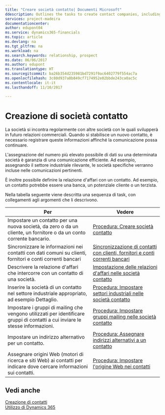 ```yaml
---
title: "Creare società contatto| Documenti Microsoft"
ddescription: Outlines the tasks to create contact companies, including assigning relevant data about prospects and defining the business relationships you have with companies.
services: project-madeira
documentationcenter: 
author: edupont04
ms.service: dynamics365-financials
ms.topic: article
ms.devlang: na
ms.tgt_pltfrm: na
ms.workload: na
ms.search.keywords: relationship, prospect
ms.date: 06/06/2017
ms.author: edupont
ms.translationtype: HT
ms.sourcegitcommit: ba26b354d235981bd7291f9ac6402779f554ac7a
ms.openlocfilehash: 3c80d937a8b849cf7174952e02bbde243ca0ac5c
ms.contentlocale: it-it
ms.lasthandoff: 11/10/2017

---
```

# <a name="creating-contact-companies"></a>Creazione di società contatto
La società si incontra regolarmente con altre società con le quali svilupperà in futuro relazioni commerciali. Quando si stabilisce un nuovo contatto, è necessario registrare queste informazioni affinché la comunicazione possa continuare.

L'assegnazione del numero più elevato possibile di dati su una determinata società è garanzia di una comunicazione efficiente. Ad esempio, assegnando il settore industriale rilevante, le società specifiche verranno incluse nelle comunicazioni pertinenti.

È inoltre possibile definire la relazione d'affari con un contatto. Ad esempio, un contatto potrebbe essere una banca, un potenziale cliente o un terzista.

Nella tabella seguente viene descritta una sequenza di task, con collegamenti agli argomenti che li descrivono.

| Per | Vedere |
| --- | --- |
| Impostare un contatto per una nuova società, da zero o da un cliente, un fornitore o da un conto corrente bancario. |[Procedura: Creare società contatto](marketing-how-create-contact-companies.md) |
| Sincronizzare le informazioni nei contatti con dati comuni su clienti, fornitori e conti correnti bancari |[Sincronizzazione di contatti con clienti, fornitori e conti correnti bancari](marketing-synchronize-contacts-customers-vendors-bank-accounts.md) |
| Descrivere la relazione d'affari che intercorre con un contatto di una società. |[Impostazione delle relazioni d'affari nelle società contatto](marketing-business-relations.md) |
| Inserire la società di un contatto nel settore industriale appropriato, ad esempio Dettaglio. |[Procedura: Impostare settori industriali nelle società contatto](marketing-industry-groups.md) |
| Impostare i gruppi di mailing che vengono utilizzati per identificare gruppi di contatti a cui inviare le stesse informazioni. |[Procedura: Impostare gruppi mailing nelle società contatto](marketing-mailing-groups.md) |
| Impostare un indirizzo alternativo per un contatto. |[Procedura: Assegnare indirizzi alternativi a un contatto](marketing-how-assign-alternate-address.md) |
| Assegnare origini Web (motori di ricerca e siti Web) ai contatti per indicare dove cercare informazioni sui contatti. |[Procedura: Impostare l'origine Web nei contatti](marketing-web-sources.md) |

## <a name="see-also"></a>Vedi anche
[Creazione di contatti](marketing-create-contact-persons.md)   
[Utilizzo di Dynamics 365](ui-work-product.md)

